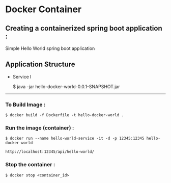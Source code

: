 # Docker Container

## Creating a containerized spring boot application :

Simple Hello World spring boot application


## Application Structure

* Service I

    $ java -jar hello-docker-world-0.0.1-SNAPSHOT.jar

---

### To Build Image :

    $ docker build -f Dockerfile -t hello-docker-world .
    
### Run the image (container) :

    $ docker run --name hello-world-service -it -d -p 12345:12345 hello-docker-world 

    http://localhost:12345/api/hello-world/

### Stop the container :

    $ docker stop <container_id>